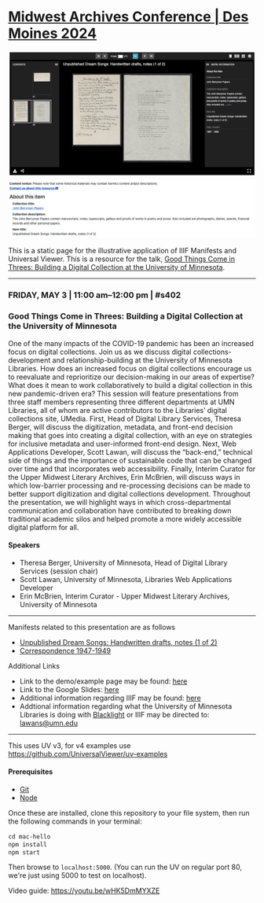 # [Midwest Archives Conference | Des Moines 2024](https://www.midwestarchives.org/2024-mac-annual-meeting)

![alt text](assets/screenshot.png)

This is a static page for the illustrative application of IIIF Manifests and Universal Viewer. This is a resource for the talk, [Good Things Come in Threes: Building a Digital Collection at the
University of Minnesota](https://midwestarc.memberclicks.net/assets/documents/MeetingPrograms/MAC_SpringProgram_2024_FINAL.pdf).
<hr>

### FRIDAY, MAY 3 | 11:00 am–12:00 pm | #s402

### Good Things Come in Threes: Building a Digital Collection at the University of Minnesota

One of the many impacts of the COVID-19 pandemic has been an increased focus on digital collections. Join us as we discuss digital collections-development and relationship-building at the University of Minnesota Libraries. How does an increased focus on digital collections encourage us to reevaluate and reprioritize our decision-making in our areas of expertise? What does it mean to work collaboratively to build a digital collection in this new pandemic-driven era? This session will feature presentations from three staff members representing three different departments at UMN Libraries, all of whom are active contributors to the Libraries’ digital collections site, UMedia. First, Head of Digital Library Services, Theresa Berger, will discuss the digitization, metadata, and front-end decision making that goes into creating a digital collection, with an eye on strategies for inclusive metadata and user-informed front-end design. Next, Web Applications Developer, Scott Lawan, will discuss the “back-end,” technical side of things and the importance of sustainable code that can be changed over time and that incorporates web accessibility. Finally, Interim Curator for the Upper Midwest Literary Archives, Erin McBrien, will discuss ways in which low-barrier processing and re-processing decisions can be made to better support digitization and digital collections development. Throughout the presentation, we will highlight ways in which cross-departmental communication and collaboration have contributed to breaking down traditional academic silos and helped promote a more widely accessible digital platform for all.

#### Speakers
- Theresa Berger, University of Minnesota, Head of Digital Library Services (session chair)
- Scott Lawan, University of Minnesota, Libraries Web Applications Developer
- Erin McBrien, Interim Curator - Upper Midwest Literary Archives, University of Minnesota

<hr>

Manifests related to this presentation are as follows
- [Unpublished Dream Songs: Handwritten drafts, notes (1 of 2)](https://sourslaw.github.io/j_berryman_compound/manifests/mac-mockup-compound-dream.json)
- [Correspondence 1947-1949](https://sourslaw.github.io/j_berryman_pound/manifests/mac-mockup-compound-pound.json)

Additional Links
- Link to the demo/example page may be found: [here](https://sourslaw.github.io/mac_hello/)
- Link to the Google Slides: [here](https://docs.google.com/presentation/d/1g1DuYgFLtK3Z34LxC3J5fZnS9lgRrgqeUIXNI9IJHKk/edit?usp=sharing)
- Additional information regarding IIIF may be found: [here](https://iiif.io/)
- Addtional information regarding what the University of Minnesota Libraries is doing with [Blacklight](https://github.com/projectblacklight/blacklight) or IIIF may be directed to: [lawans@umn.edu](mailto:lawans@umn.edu)

---

This uses UV v3, for v4 examples use https://github.com/UniversalViewer/uv-examples

#### Prerequisites
- [Git](https://git-scm.com/)
- [Node](https://nodejs.org/)

Once these are installed, clone this repository to your file system, then run the following commands in your terminal:

```
cd mac-hello
npm install
npm start
```

Then browse to `localhost:5000`. (You can run the UV on regular port 80, we're just using 5000 to test on localhost).

Video guide: https://youtu.be/wHK5DmMYXZE
